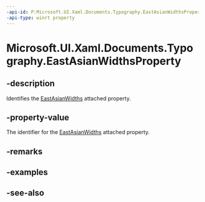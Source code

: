 ```yaml
---
-api-id: P:Microsoft.UI.Xaml.Documents.Typography.EastAsianWidthsProperty
-api-type: winrt property
---
```


<!-- Property syntax
public Windows.UI.Xaml.DependencyProperty EastAsianWidthsProperty { get; }
-->

# Microsoft.UI.Xaml.Documents.Typography.EastAsianWidthsProperty

## -description
Identifies the [EastAsianWidths](/uwp/api/microsoft.ui.xaml.documents.typography#xaml-attached-properties) attached property.

## -property-value
The identifier for the [EastAsianWidths](/uwp/api/microsoft.ui.xaml.documents.typography#xaml-attached-properties) attached property.

## -remarks

## -examples

## -see-also
